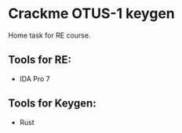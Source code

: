 # Crackme OTUS-1 keygen

Home task for RE course.

## Tools for RE:
* IDA Pro 7

## Tools for Keygen:
* Rust
